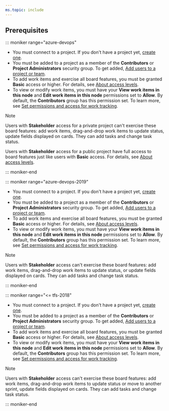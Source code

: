 ```yaml
---
ms.topic: include
---
```



## Prerequisites

::: moniker range="azure-devops"

* You must connect to a project. If you don't have a project yet, [create one](/azure/devops/boards/get-started/sign-up-invite-teammates). 
* You must be added to a project as a member of the **Contributors** or **Project Administrators** security group. To get added, [Add users to a project or team](/azure/devops/organizations/security/add-users-team-project). 
* To add work items and exercise all board features, you must be granted **Basic** access or higher. For details, see [About access levels](/azure/devops/organizations/security/access-levels).
* To view or modify work items, you must have your **View work items in this node** and **Edit work items in this node** permissions set to **Allow**.  By default, the **Contributors** group has this permission set. To learn more, see [Set permissions and access for work tracking](/azure/devops/organizations/security/set-permissions-access-work-tracking).  

> [!NOTE]  
> Users with **Stakeholder** access for a private project can't exercise these board features: add work items, drag-and-drop work items to update status, update fields displayed on cards. They can add tasks and change task status. 
> 
> Users with **Stakeholder** access for a public project have full access to board features just like users with **Basic** access. For details, see [About access levels](/azure/devops/organizations/security/access-levels).


::: moniker-end

::: moniker range="azure-devops-2019"

* You must connect to a project. If you don't have a project yet, [create one](/azure/devops/organizations/projects/create-project).
* You must be added to a project as a member of the **Contributors** or **Project Administrators** security group. To get added, [Add users to a project or team](/azure/devops/organizations/security/add-users-team-project).  
* To add work items and exercise all board features, you must be granted **Basic** access or higher. For details, see [About access levels](/azure/devops/organizations/security/access-levels).
* To view or modify work items, you must have your **View work items in this node** and **Edit work items in this node** permissions set to **Allow**.  By default, the **Contributors** group has this permission set. To learn more, see [Set permissions and access for work tracking](/azure/devops/organizations/security/set-permissions-access-work-tracking).  


> [!NOTE]  
> Users with **Stakeholder** access can't exercise these board features: add work items, drag-and-drop work items to update status, or update fields displayed on cards. They can add tasks and change task status. 

::: moniker-end 


::: moniker range="<= tfs-2018"

* You must connect to a project. If you don't have a project yet, [create one](/azure/devops/organizations/projects/create-project).
* You must be added to a project as a member of the **Contributors** or **Project Administrators** security group. To get added, [Add users to a project or team](/azure/devops/organizations/security/add-users-team-project).  
* To add work items and exercise all board features, you must be granted **Basic** access or higher. For details, see [About access levels](/azure/devops/organizations/security/access-levels).
* To view or modify work items, you must have your **View work items in this node** and **Edit work items in this node** permissions set to **Allow**.  By default, the **Contributors** group has this permission set. To learn more, see [Set permissions and access for work tracking](/azure/devops/organizations/security/set-permissions-access-work-tracking).  


> [!NOTE]  
> Users with **Stakeholder** access can't exercise these board features: add work items, drag-and-drop work items to update status or move to another sprint, update fields displayed on cards. They can add tasks and change task status. 

::: moniker-end 





